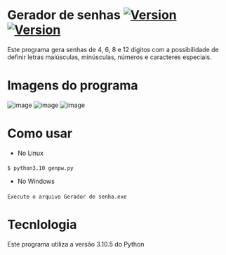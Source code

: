 # Gerador de senhas <a href="https://www.python.org/downloads/release/python-3105/"><img title="Version" src="https://img.shields.io/badge/Python-3.10.5-yellow.svg?style=flat-square"></a> <a href="https://docs.python.org/3/library/tkinter.html"><img title="Version" src="https://img.shields.io/badge/Library-Tkinter-blue.svg?style=flat-square"></a> 
Este programa gera senhas de 4, 6, 8 e 12 digitos com a possibilidade de definir letras maiúsculas, minúsculas, números e caracteres especiais.

# Imagens do programa
![image](https://user-images.githubusercontent.com/62616207/173152877-569807ec-cbb2-4c7b-9939-c1d07b402c7b.png)
![image](https://user-images.githubusercontent.com/62616207/173152878-77341d50-94bb-49e4-829a-7360d96730c6.png)
![image](https://user-images.githubusercontent.com/62616207/173152893-60b3655b-669a-487a-991d-fdde92dbd48d.png)

# Como usar

- No Linux
####
    $ python3.10 genpw.py
- No Windows
####
    Execute o arquivo Gerador de senha.exe
    
    
# Tecnlologia
Este programa utiliza a versão 3.10.5 do Python
